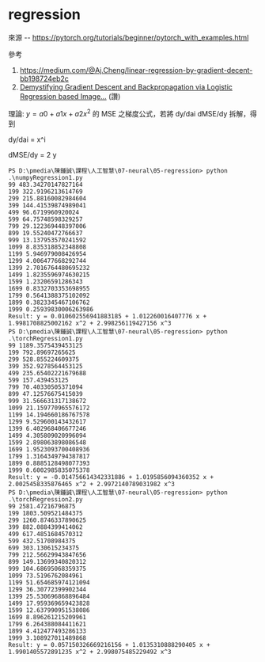 # regression

來源 -- https://pytorch.org/tutorials/beginner/pytorch_with_examples.html

參考

1. https://medium.com/@Aj.Cheng/linear-regression-by-gradient-decent-bb198724eb2c
2. [Demystifying Gradient Descent and Backpropagation via Logistic Regression based Image…](https://www.freecodecamp.org/news/demystifying-gradient-descent-and-backpropagation-via-logistic-regression-based-image-classification-9b5526c2ed46/) (讚)

理論: $y = a0+a1x+a2x^2$ 的 MSE 之梯度公式，若將 dy/dai dMSE/dy 拆解，得到

dy/dai = x^i

dMSE/dy = 2 y


```
PS D:\pmedia\陳鍾誠\課程\人工智慧\07-neural\05-regression> python .\numpyRegression1.py
99 483.34270147827164
199 322.9196213614769
299 215.88160082984604
399 144.41539874989041
499 96.6719960920024
599 64.75748598329257
799 29.122369448397006
899 19.55240472766637
999 13.137953570241592
1099 8.835318852348808
1199 5.946979008426954
1299 4.006477668292744
1399 2.7016764480695232
1499 1.8235596974630215
1599 1.23206591286343
1699 0.8332703353698955
1799 0.5641388375102092
1899 0.3823345467106762
1999 0.25939830006263986
Result: y = 0.010602556941883185 + 1.012260016407776 x + 1.9981708825002162 x^2 + 2.998256119427156 x^3
PS D:\pmedia\陳鍾誠\課程\人工智慧\07-neural\05-regression> python .\torchRegression1.py
99 1189.3575439453125
199 792.89697265625
299 528.855224609375
399 352.9278564453125
499 235.65402221679688
599 157.439453125
799 70.40330505371094
899 47.12576675415039
999 31.566631317138672
1099 21.159770965576172
1199 14.194660186767578
1299 9.529600143432617
1399 6.402968406677246
1499 4.305809020996094
1599 2.898063898086548
1699 1.9523093700408936
1799 1.3164349794387817
1899 0.8885128498077393
1999 0.6002985835075378
Result: y = -0.014756614342331886 + 1.0195856094360352 x + 2.0025458335876465 x^2 + 2.9972140789031982 x^3
PS D:\pmedia\陳鍾誠\課程\人工智慧\07-neural\05-regression> python .\torchRegression2.py
99 2581.47216796875
199 1803.509521484375
299 1260.8746337890625
399 882.0884399414062
499 617.4851684570312
599 432.51708984375
699 303.130615234375
799 212.56629943847656
899 149.13699340820312
999 104.68695068359375
1099 73.5196762084961
1199 51.654685974121094
1299 36.30772399902344
1399 25.530696868896484
1499 17.959369659423828
1599 12.637990951538086
1699 8.896261215209961
1799 6.264388084411621
1899 4.412477493286133
1999 3.108927011489868
Result: y = 0.057150326669216156 + 1.0135310888290405 x + 1.9901405572891235 x^2 + 2.998075485229492 x^3
```